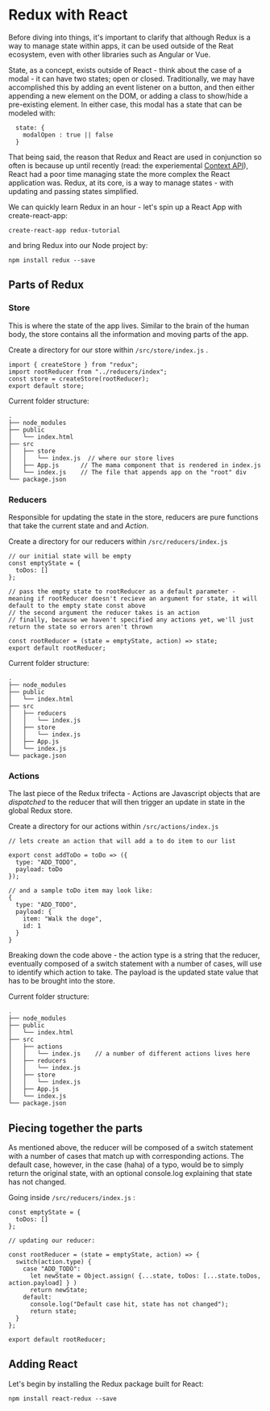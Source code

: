 # Redux with React
Before diving into things, it's important to clarify that although Redux is a way to manage state within apps, it can be used outside of the Reat ecosystem, even with other libraries such as Angular or Vue.

State, as a concept, exists outside of React - think about the case of a modal - it can have two states; open or closed. Traditionally, we may have accomplished this by adding an event listener on a button, and then either appending a new element on the DOM, or adding a class to show/hide a pre-existing element. In either case, this modal has a state that can be modeled with:
```
  state: {
    modalOpen : true || false
  }
```

That being said, the reason that Redux and React are used in conjunction so often is because up until recently (read: the experiemental [Context API](https://medium.com/dailyjs/reacts-%EF%B8%8F-new-context-api-70c9fe01596b)), React had a poor time managing state the more complex the React application was. Redux, at its core, is a way to manage states - with updating and passing states simplified.

We can quickly learn Redux in an hour - let's spin up a React App with create-react-app:
```
create-react-app redux-tutorial
```
and bring Redux into our Node project by:
```
npm install redux --save
```

## Parts of Redux
### Store
This is where the state of the app lives. Similar to the brain of the human body, the store contains all the information and moving parts of the app.

Create a directory for our store within `/src/store/index.js` .
```
import { createStore } from "redux";
import rootReducer from "../reducers/index";
const store = createStore(rootReducer);
export default store;
```

Current folder structure:
```
.
├── node_modules
├── public
│   └── index.html
├── src
│   ├── store
│   │   └── index.js  // where our store lives
│   ├── App.js      // The mama component that is rendered in index.js
│   └── index.js    // The file that appends app on the "root" div
└── package.json
```

### Reducers
Responsible for updating the state in the store, reducers are pure functions that take the current state and and _Action_.

Create a directory for our reducers within `/src/reducers/index.js`
```
// our initial state will be empty
const emptyState = {
  toDos: []
};

// pass the empty state to rootReducer as a default parameter - meaning if rootReducer doesn't recieve an argument for state, it will default to the empty state const above
// the second argument the reducer takes is an action
// finally, because we haven't specified any actions yet, we'll just return the state so errors aren't thrown

const rootReducer = (state = emptyState, action) => state;
export default rootReducer;
```

Current folder structure:
```
.
├── node_modules
├── public
│   └── index.html
├── src
│   ├── reducers
│   │   └── index.js  
│   ├── store
│   │   └── index.js  
│   ├── App.js     
│   └── index.js    
└── package.json
```

### Actions
The last piece of the Redux trifecta - Actions are Javascript objects that are _dispatched_ to the reducer that will then trigger an update in state in the global Redux store.

Create a directory for our actions within `/src/actions/index.js`
```
// lets create an action that will add a to do item to our list

export const addToDo = toDo => ({ 
  type: "ADD_TODO", 
  payload: toDo
});

// and a sample toDo item may look like:
{
  type: "ADD_TODO",
  payload: {
    item: "Walk the doge",
    id: 1
  }
}
```

Breaking down the code above - the action type is a string that the reducer,  eventually composed of a switch statement with a number of cases, will use to identify which action to take. The payload is the updated state value that has to be brought into the store.

Current folder structure:
```
.
├── node_modules
├── public
│   └── index.html
├── src
│   ├── actions
│   │   └── index.js    // a number of different actions lives here
│   ├── reducers
│   │   └── index.js  
│   ├── store
│   │   └── index.js  
│   ├── App.js     
│   └── index.js    
└── package.json
```

## Piecing together the parts
As mentioned above, the reducer will be composed of a switch statement with a number of cases that match up with corresponding actions. The default case, however, in the case (haha) of a typo, would be to simply return the original state, with an optional console.log explaining that state has not changed.

Going inside `/src/reducers/index.js` :
```
const emptyState = {
  toDos: []
};

// updating our reducer:

const rootReducer = (state = emptyState, action) => {
  switch(action.type) {
    case "ADD_TODO":
      let newState = Object.assign( {...state, toDos: [...state.toDos, action.payload] } )
      return newState;
    default:
      console.log("Default case hit, state has not changed");
      return state;
  }
};

export default rootReducer;
```

## Adding React
Let's begin by installing the Redux package built for React:
```
npm install react-redux --save
```